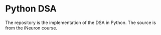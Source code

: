 
# Python DSA 

The repository is the implementation of the DSA in Python. The source is from the iNeuron course. 
